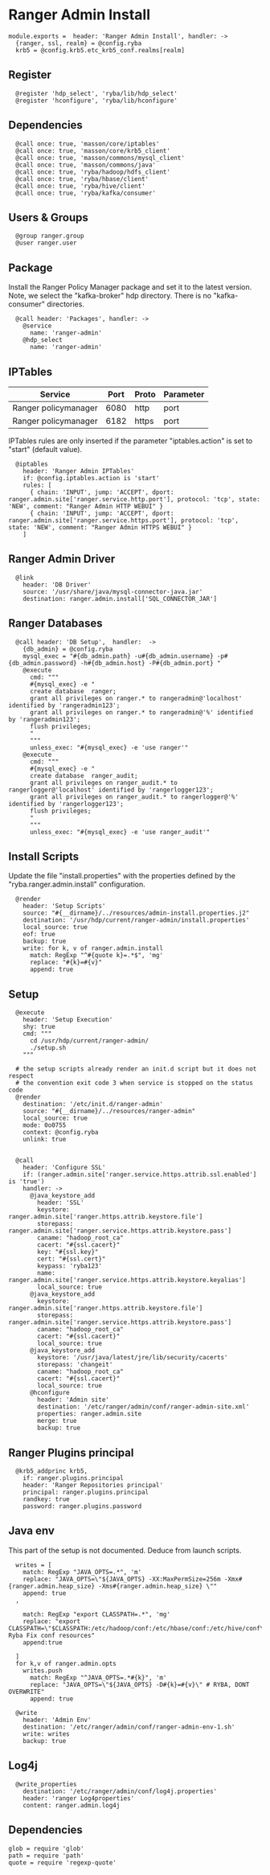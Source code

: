 
# Ranger Admin Install

    module.exports =  header: 'Ranger Admin Install', handler: ->
      {ranger, ssl, realm} = @config.ryba
      krb5 = @config.krb5.etc_krb5_conf.realms[realm]

## Register

      @register 'hdp_select', 'ryba/lib/hdp_select'   
      @register 'hconfigure', 'ryba/lib/hconfigure'

## Dependencies

      @call once: true, 'masson/core/iptables'
      @call once: true, 'masson/core/krb5_client'
      @call once: true, 'masson/commons/mysql_client'
      @call once: true, 'masson/commons/java'
      @call once: true, 'ryba/hadoop/hdfs_client'
      @call once: true, 'ryba/hbase/client'
      @call once: true, 'ryba/hive/client'
      @call once: true, 'ryba/kafka/consumer'

## Users & Groups

      @group ranger.group
      @user ranger.user

## Package

Install the Ranger Policy Manager package and set it to the latest version. Note, we
select the "kafka-broker" hdp directory. There is no "kafka-consumer"
directories.

      @call header: 'Packages', handler: ->
        @service
          name: 'ranger-admin'
        @hdp_select
          name: 'ranger-admin'

## IPTables

| Service              | Port  | Proto       | Parameter          |
|----------------------|-------|-------------|--------------------|
| Ranger policymanager | 6080  | http        | port               |
| Ranger policymanager | 6182  | https       | port               |

IPTables rules are only inserted if the parameter "iptables.action" is set to
"start" (default value).

      @iptables
        header: 'Ranger Admin IPTables'
        if: @config.iptables.action is 'start'
        rules: [
          { chain: 'INPUT', jump: 'ACCEPT', dport: ranger.admin.site['ranger.service.http.port'], protocol: 'tcp', state: 'NEW', comment: "Ranger Admin HTTP WEBUI" }
          { chain: 'INPUT', jump: 'ACCEPT', dport: ranger.admin.site['ranger.service.https.port'], protocol: 'tcp', state: 'NEW', comment: "Ranger Admin HTTPS WEBUI" }
        ]

## Ranger Admin Driver

      @link
        header: 'DB Driver'
        source: '/usr/share/java/mysql-connector-java.jar'
        destination: ranger.admin.install['SQL_CONNECTOR_JAR']

## Ranger Databases

      @call header: 'DB Setup',  handler:  ->
        {db_admin} = @config.ryba
        mysql_exec = "#{db_admin.path} -u#{db_admin.username} -p#{db_admin.password} -h#{db_admin.host} -P#{db_admin.port} "
        @execute
          cmd: """
          #{mysql_exec} -e "
          create database  ranger;
          grant all privileges on ranger.* to rangeradmin@'localhost' identified by 'rangeradmin123';
          grant all privileges on ranger.* to rangeradmin@'%' identified by 'rangeradmin123';
          flush privileges;
          "
          """
          unless_exec: "#{mysql_exec} -e 'use ranger'"
        @execute
          cmd: """
          #{mysql_exec} -e "
          create database  ranger_audit;
          grant all privileges on ranger_audit.* to rangerlogger@'localhost' identified by 'rangerlogger123';
          grant all privileges on ranger_audit.* to rangerlogger@'%' identified by 'rangerlogger123';
          flush privileges;
          "
          """
          unless_exec: "#{mysql_exec} -e 'use ranger_audit'"


## Install Scripts

Update the file "install.properties" with the properties defined by the
"ryba.ranger.admin.install" configuration.

      @render
        header: 'Setup Scripts'
        source: "#{__dirname}/../resources/admin-install.properties.j2"
        destination: '/usr/hdp/current/ranger-admin/install.properties'
        local_source: true
        eof: true
        backup: true
        write: for k, v of ranger.admin.install
          match: RegExp "^#{quote k}=.*$", 'mg'
          replace: "#{k}=#{v}"
          append: true

## Setup

      @execute
        header: 'Setup Execution'
        shy: true
        cmd: """
          cd /usr/hdp/current/ranger-admin/
          ./setup.sh
        """

      # the setup scripts already render an init.d script but it does not respect 
      # the convention exit code 3 when service is stopped on the status code
      @render
        destination: '/etc/init.d/ranger-admin'
        source: "#{__dirname}/../resources/ranger-admin"
        local_source: true
        mode: 0o0755
        context: @config.ryba
        unlink: true


      @call
        header: 'Configure SSL'
        if: (ranger.admin.site['ranger.service.https.attrib.ssl.enabled'] is 'true')
        handler: ->
          @java_keystore_add
            header: 'SSL'
            keystore: ranger.admin.site['ranger.https.attrib.keystore.file']
            storepass: ranger.admin.site['ranger.service.https.attrib.keystore.pass']
            caname: "hadoop_root_ca"
            cacert: "#{ssl.cacert}"
            key: "#{ssl.key}"
            cert: "#{ssl.cert}"
            keypass: 'ryba123'
            name: ranger.admin.site['ranger.service.https.attrib.keystore.keyalias']
            local_source: true
          @java_keystore_add
            keystore: ranger.admin.site['ranger.https.attrib.keystore.file']
            storepass: ranger.admin.site['ranger.service.https.attrib.keystore.pass']
            caname: "hadoop_root_ca"
            cacert: "#{ssl.cacert}"
            local_source: true
          @java_keystore_add
            keystore: '/usr/java/latest/jre/lib/security/cacerts'
            storepass: 'changeit'
            caname: "hadoop_root_ca"
            cacert: "#{ssl.cacert}"
            local_source: true
          @hconfigure
            header: 'Admin site'
            destination: '/etc/ranger/admin/conf/ranger-admin-site.xml'
            properties: ranger.admin.site
            merge: true
            backup: true

## Ranger Plugins principal

      @krb5_addprinc krb5,
        if: ranger.plugins.principal
        header: 'Ranger Repositories principal'
        principal: ranger.plugins.principal
        randkey: true
        password: ranger.plugins.password

## Java env
This part of the setup is not documented. Deduce from launch scripts.


      writes = [
        match: RegExp "JAVA_OPTS=.*", 'm'
        replace: "JAVA_OPTS=\"${JAVA_OPTS} -XX:MaxPermSize=256m -Xmx#{ranger.admin.heap_size} -Xms#{ranger.admin.heap_size} \""
        append: true
      ,

        match: RegExp "export CLASSPATH=.*", 'mg'
        replace: "export CLASSPATH=\"$CLASSPATH:/etc/hadoop/conf:/etc/hbase/conf:/etc/hive/conf\" Ryba Fix conf resources"
        append:true

      ]
      for k,v of ranger.admin.opts
        writes.push
          match: RegExp "^JAVA_OPTS=.*#{k}", 'm'
          replace: "JAVA_OPTS=\"${JAVA_OPTS} -D#{k}=#{v}\" # RYBA, DONT OVERWRITE"
          append: true

      @write
        header: 'Admin Env'
        destination: '/etc/ranger/admin/conf/ranger-admin-env-1.sh'
        write: writes
        backup: true      

## Log4j

      @write_properties
        destination: '/etc/ranger/admin/conf/log4j.properties'
        header: 'ranger Log4properties'
        content: ranger.admin.log4j

## Dependencies

    glob = require 'glob'
    path = require 'path'
    quote = require 'regexp-quote'
